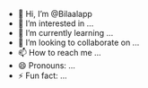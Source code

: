 - 👋 Hi, I’m @Bilaalapp
- 👀 I’m interested in ...
- 🌱 I’m currently learning ...
- 💞️ I’m looking to collaborate on ...
- 📫 How to reach me ...
- 😄 Pronouns: ...
- ⚡ Fun fact: ...

<!---
Bilaalapp/Bilaalapp is a ✨ special ✨ repository because its `README.md` (this file) appears on your GitHub profile.
You can click the Preview link to take a look at your changes.
--->
